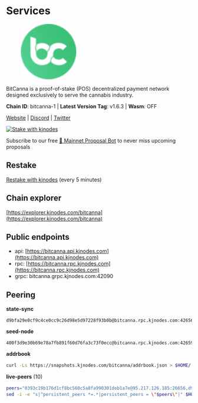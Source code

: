 # Services

<figure><img src="https://raw.githubusercontent.com/kj89/cosmos-images/main/logos/bitcanna.png" width="150" alt=""><figcaption></figcaption></figure>

BitCanna is a proof-of-stake (POS) decentralized payment network designed exclusively to serve the cannabis industry. 

**Chain ID**: bitcanna-1 | **Latest Version Tag**: v1.6.3 | **Wasm**: OFF

[Website](https://www.bitcanna.io) | [Discord](https://discord.gg/9AVrzaVQvs) | [Twitter](https://twitter.com/BitCannaGlobal)

[![Stake with kjnodes](https://i.ibb.co/cr44Q8j/button-stake-with-kjnodes.png)](https://restake.app/bitcanna/bcnavaloper1aym6s8eza7kjvnxuwxufrzccz6vqvgnsc47cc7)

Subscribe to our free [🤖 Mainnet Proposal Bot](https://t.me/kjnodes_proposal_bot) to never miss upcoming proposals

## Restake

[Restake with kjnodes](https://restake.app/bitcanna/bcnavaloper1aym6s8eza7kjvnxuwxufrzccz6vqvgnsc47cc7) (every 5 minutes)
## Chain explorer
[https://explorer.kjnodes.com/bitcanna](https://explorer.kjnodes.com/bitcanna)

## Public endpoints

* api: [https://bitcanna.api.kjnodes.com](https://bitcanna.api.kjnodes.com)
* rpc: [https://bitcanna.rpc.kjnodes.com](https://bitcanna.rpc.kjnodes.com)
* grpc: bitcanna.grpc.kjnodes.com:42090

## Peering

**state-sync**

```text
d9bfa29e0cf9c4ce0cc9c26d98e5d97228f93b0b@bitcanna.rpc.kjnodes.com:42656
```

**seed-node**

```text
400f3d9e30b69e78a7fb891f60d76fa3c73f0ecc@bitcanna.rpc.kjnodes.com:42659
```

**addrbook**
```bash
curl -Ls https://snapshots.kjnodes.com/bitcanna/addrbook.json > $HOME/.bcna/config/addrbook.json
```

**live-peers** (10)
```bash
peers="0393c19b176d1cf8bc560c5a8fa990301deb1a7e@95.217.126.185:26656,d9bfa29e0cf9c4ce0cc9c26d98e5d97228f93b0b@65.109.88.38:42656,751513c7cd42a2565c37ab482bbe66f4d92c2740@136.244.106.130:26656,0a658df9d9fab096983a12e6f878e87281a15ce6@5.189.128.119:27656,c73f11f731e4a78df73123747d38bc3a9d4d036b@23.88.66.239:36656,88c6b1fa1c7fef98b4449b769eb2705476586664@65.109.92.241:21326,8a3d8b8a6608f19fbdb34d330c9c9dd44a756a38@88.198.52.150:26666,9428323a2f7d73dd45c72efdc147f1978e3aa449@45.143.196.110:13056,d4cef8cf26d1d6b7167ac6c15601965081176df7@144.91.118.216:26656,d2247f7b919f0781c90ee61958d7044665a22d38@169.155.169.55:26656"
sed -i -e "s|^persistent_peers *=.*|persistent_peers = \"$peers\"|" $HOME/.bcna/config/config.toml
```
